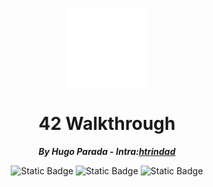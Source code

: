 <p align="center"><img src="ftl.png" alt="42 logo" width="25%" height="25%"/></p>

<h1 align="center">42 Walkthrough</h1>

<p align="center"><b><i>By Hugo Parada - Intra:<a href="https://profile.intra.42.fr/users/htrindad">htrindad</a></i></b></p>

<p align="center">
<img alt="Static Badge" src="https://img.shields.io/badge/Obsidian%20-%20lib?style=plastic&logo=Obsidian&logoColor=purple&label=lib&labelColor=black&color=purple&link=https%3A%2F%2Fobsidian.md%2F">
<img alt="Static Badge" src="https://img.shields.io/badge/MIT%20-%20License?style=plastic&logo=MIT&logoColor=orange&label=License&labelColor=black&color=orange">
<img alt="Static Badge" src="https://img.shields.io/badge/On%20Going%20-%20Status?style=plastic&logo=MIT&label=Status&labelColor=black">
</p>
